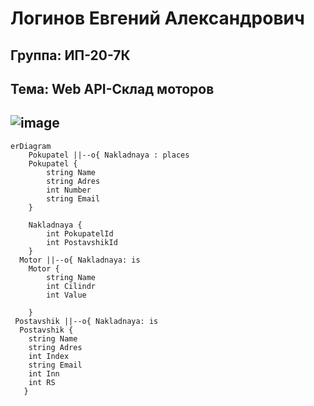 **Логинов Евгений Александрович**
=================================
Группа: ИП-20-7К
---------------------------------
Тема: Web API-Склад моторов
---------------------------------
![image](https://github.com/dr4matic/SkladMotors/assets/104574470/fa2faa3d-e18d-49fe-beac-fb1b3225dadd)
---------------------------------
```mermaid
erDiagram
    Pokupatel ||--o{ Nakladnaya : places
    Pokupatel {
        string Name
        string Adres
        int Number
        string Email
    }
  
    Nakladnaya {
        int PokupatelId
        int PostavshikId
    }
  Motor ||--o{ Nakladnaya: is
    Motor {
        string Name
        int Cilindr
        int Value
 
    }
 Postavshik ||--o{ Nakladnaya: is
  Postavshik {
    string Name
    string Adres
    int Index
    string Email
    int Inn  
    int RS
   }
```

